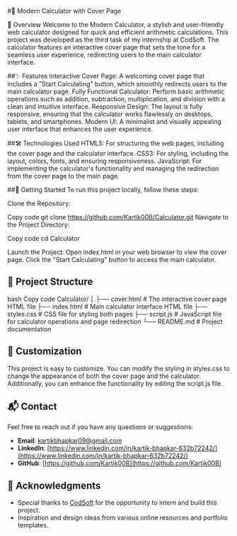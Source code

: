 #🧮 Modern Calculator with Cover Page

🌟 Overview
Welcome to the Modern Calculator, a stylish and user-friendly web calculator designed for quick and efficient arithmetic calculations. This project was developed as the third task of my internship at CodSoft. The calculator features an interactive cover page that sets the tone for a seamless user experience, redirecting users to the main calculator interface.

##✨ Features
Interactive Cover Page: A welcoming cover page that includes a "Start Calculating" button, which smoothly redirects users to the main calculator page.
Fully Functional Calculator: Perform basic arithmetic operations such as addition, subtraction, multiplication, and division with a clean and intuitive interface.
Responsive Design: The layout is fully responsive, ensuring that the calculator works flawlessly on desktops, tablets, and smartphones.
Modern UI: A minimalist and visually appealing user interface that enhances the user experience.

##🛠️ Technologies Used
HTML5: For structuring the web pages, including the cover page and the calculator interface.
CSS3: For styling, including the layout, colors, fonts, and ensuring responsiveness.
JavaScript: For implementing the calculator's functionality and managing the redirection from the cover page to the main page.

##🚀 Getting Started
To run this project locally, follow these steps:

Clone the Repository:

Copy code
git clone https://github.com/Kartik00B/Calculator.git
Navigate to the Project Directory:

Copy code
cd Calculator

Launch the Project:
Open index.html in your web browser to view the cover page. Click the "Start Calculating" button to access the main calculator.

## 📂 Project Structure
bash
Copy code
Calculator/
│
├── cover.html          # The interactive cover page HTML file
├── index.html          # Main calculator interface HTML file
├── styles.css          # CSS file for styling both pages
├── script.js           # JavaScript file for calculator operations and page redirection
└── README.md           # Project documentation

## 🎨 Customization
This project is easy to customize. You can modify the styling in styles.css to change the appearance of both the cover page and the calculator. Additionally, you can enhance the functionality by editing the script.js file.

## 📬 Contact

Feel free to reach out if you have any questions or suggestions:

- **Email**: [kartikbhapkar09@gmail.com](mailto:kartikbhapkar09@gmail.com)
- **LinkedIn**: [https://www.linkedin.com/in/kartik-bhapkar-632b72242/](https://www.linkedin.com/in/kartik-bhapkar-632b72242/)
- **GitHub**: [https://github.com/Kartik00B](https://github.com/Kartik00B)

## 🎉 Acknowledgments

- Special thanks to [CodSoft](https://www.codsoft.in/) for the opportunity to intern and build this project.
- Inspiration and design ideas from various online resources and portfolio templates.

